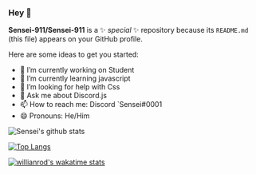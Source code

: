 ### Hey 👋

**Sensei-911/Sensei-911** is a ✨ _special_ ✨ repository because its `README.md` (this file) appears on your GitHub profile.

Here are some ideas to get you started:

- 🔭 I’m currently working on Student
- 🌱 I’m currently learning javascript
- 🤔 I’m looking for help with Css
- 💬 Ask me about Discord.js
- 📫 How to reach me: Discord `Sensei#0001
- 😄 Pronouns: He/Him

![Sensei's github stats](https://github-readme-stats.vercel.app/api?username=Sensei-911&show_icons=true&theme=radical)

[![Top Langs](https://github-readme-stats.vercel.app/api/top-langs/?username=Sensei-911)](https://github.com/Sensei-911/github-readme-stats)

[![willianrod's wakatime stats](https://github-readme-stats.vercel.app/api/wakatime?username=willianrod)](https://github.com/anuraghazra/github-readme-stats)



